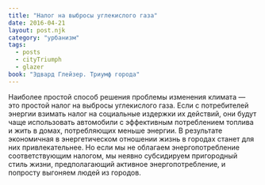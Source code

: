 ```yaml
---
title: "Налог на выбросы углекислого газа"
date: 2016-04-21
layout: post.njk
category: "урбанизм"
tags:
  - posts
  - cityTriumph
  - glazer
book: "Эдвард Глейзер. Триумф города"
---
```


Наиболее простой способ решения проблемы изменения климата — это простой налог на выбросы углекислого газа. Если с потребителей энергии взимать налог на социальные издержки их действий, они будут чаще использовать автомобили с эффективным потреблением топлива и жить в домах, потребляющих меньше энергии. В результате экономичная в энергетическом отношении жизнь в городах станет для них привлекательнее. Но если мы не облагаем энергопотребление соответствующим налогом, мы неявно субсидируем пригородный стиль жизни, предполагающий активное энергопотребление, и попросту выгоняем людей из городов.
